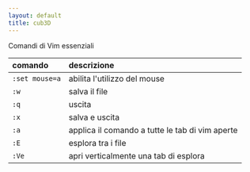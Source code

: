 ```yaml
---
layout: default
title: cub3D
---
```


Comandi di Vim essenziali

| comando | descrizione |
|:----------|:-------|
| `:set mouse=a`| abilita l'utilizzo del mouse |
| `:w` | salva il file |
| `:q` | uscita |
| `:x` | salva e uscita |
| `:a` | applica il comando a tutte le tab di vim aperte |
| `:E` | esplora tra i file |
| `:Ve` | apri verticalmente una tab di esplora |
